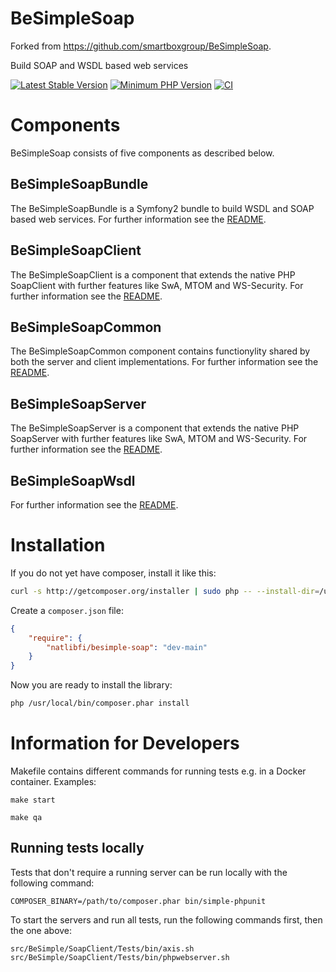 # BeSimpleSoap

Forked from https://github.com/smartboxgroup/BeSimpleSoap.

Build SOAP and WSDL based web services

[![Latest Stable Version](https://img.shields.io/packagist/v/natlibfi/besimple-soap.svg?style=flat-square)](https://packagist.org/packages/natlibfi/besimple-soap)
[![Minimum PHP Version](https://img.shields.io/badge/php-~%207.4-8892BF.svg?style=flat-square)](https://php.net/)
[![CI](https://github.com/NatLibFi/BeSimpleSoap/actions/workflows/ci.yaml/badge.svg)](https://github.com/NatLibFi/BeSimpleSoap/actions/workflows/ci.yaml)

# Components

BeSimpleSoap consists of five components as described below.

## BeSimpleSoapBundle

The BeSimpleSoapBundle is a Symfony2 bundle to build WSDL and SOAP based web services.
For further information see the [README](https://github.com/NatLibFi/BeSimpleSoap/blob/dev/src/BeSimple/SoapBundle/README.md).

## BeSimpleSoapClient

The BeSimpleSoapClient is a component that extends the native PHP SoapClient with further features like SwA, MTOM and WS-Security.
For further information see the [README](https://github.com/NatLibFi/BeSimpleSoap/blob/dev/src/BeSimple/SoapClient/README.md).

## BeSimpleSoapCommon

The BeSimpleSoapCommon component contains functionylity shared by both the server and client implementations.
For further information see the [README](https://github.com/NatLibFi/BeSimpleSoap/blob/dev/src/BeSimple/SoapCommon/README.md).


## BeSimpleSoapServer

The BeSimpleSoapServer is a component that extends the native PHP SoapServer with further features like SwA, MTOM and WS-Security.
For further information see the [README](https://github.com/NatLibFi/BeSimpleSoap/blob/dev/src/BeSimple/SoapServer/README.md).

## BeSimpleSoapWsdl

For further information see the [README](https://github.com/NatLibFi/BeSimpleSoap/blob/dev/src/BeSimple/SoapWsdl/README.md).

# Installation

If you do not yet have composer, install it like this:

```sh
curl -s http://getcomposer.org/installer | sudo php -- --install-dir=/usr/local/bin
```

Create a `composer.json` file:

```json
{
    "require": {
        "natlibfi/besimple-soap": "dev-main"
    }
}
```

Now you are ready to install the library:

```sh
php /usr/local/bin/composer.phar install
```

# Information for Developers

Makefile contains different commands for running tests e.g. in a Docker container. Examples:

`make start`

`make qa`

## Running tests locally

Tests that don't require a running server can be run locally with the following command:

`COMPOSER_BINARY=/path/to/composer.phar bin/simple-phpunit`

To start the servers and run all tests, run the following commands first, then the one above:

`src/BeSimple/SoapClient/Tests/bin/axis.sh`
`src/BeSimple/SoapClient/Tests/bin/phpwebserver.sh`
